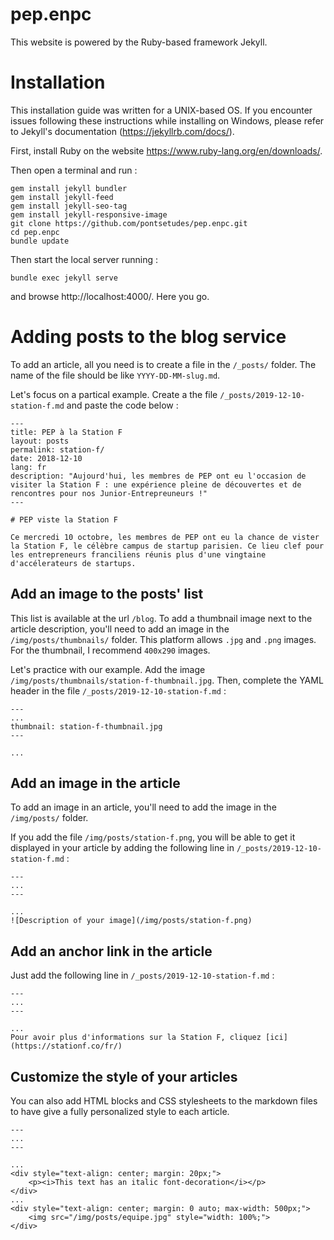 # pep.enpc

This website is powered by the Ruby-based framework Jekyll.

# Installation
This installation guide was written for a UNIX-based OS. If you encounter issues following these instructions while installing on Windows, please refer to Jekyll's documentation (https://jekyllrb.com/docs/).

First, install Ruby on the website https://www.ruby-lang.org/en/downloads/.

Then open a terminal and run :
```
gem install jekyll bundler
gem install jekyll-feed
gem install jekyll-seo-tag
gem install jekyll-responsive-image
git clone https://github.com/pontsetudes/pep.enpc.git
cd pep.enpc
bundle update
```

Then start the local server running :
```
bundle exec jekyll serve
```
and browse http://localhost:4000/. Here you go.

# Adding posts to the blog service
To add an article, all you need is to create a file in the `/_posts/` folder. The name of the file should be like `YYYY-DD-MM-slug.md`.

Let's focus on a partical example. Create a the file `/_posts/2019-12-10-station-f.md` and paste the code below :

```
---
title: PEP à la Station F
layout: posts
permalink: station-f/
date: 2018-12-10
lang: fr
description: "Aujourd'hui, les membres de PEP ont eu l'occasion de visiter la Station F : une expérience pleine de découvertes et de rencontres pour nos Junior-Entrepreuneurs !"
---

# PEP viste la Station F

Ce mercredi 10 octobre, les membres de PEP ont eu la chance de vister la Station F, le célèbre campus de startup parisien. Ce lieu clef pour les entrepreneurs franciliens réunis plus d'une vingtaine d'accélerateurs de startups.
```

## Add an image to the posts' list

This list is available at the url `/blog`. To add a thumbnail image next to the article description, you'll need to add an image in the `/img/posts/thumbnails/` folder. This platform allows `.jpg` and `.png` images. For the thumbnail, I recommend `400x290` images.

Let's practice with our example. Add the image `/img/posts/thumbnails/station-f-thumbnail.jpg`. Then, complete the YAML header in the file `/_posts/2019-12-10-station-f.md` :

```
---
...
thumbnail: station-f-thumbnail.jpg
---

...
```

## Add an image in the article

To add an image in an article, you'll need to add the image in the `/img/posts/` folder.

If you add the file `/img/posts/station-f.png`, you will be able to get it displayed in your article by adding the following line in `/_posts/2019-12-10-station-f.md` :

```
---
...
---

...
![Description of your image](/img/posts/station-f.png)
```

## Add an anchor link in the article

Just add the following line in `/_posts/2019-12-10-station-f.md` :

```
---
...
---

...
Pour avoir plus d'informations sur la Station F, cliquez [ici](https://stationf.co/fr/)
```

## Customize the style of your articles

You can also add HTML blocks and CSS stylesheets to the markdown files to have give a fully personalized style to each article.

```
---
...
---

...
<div style="text-align: center; margin: 20px;">
    <p><i>This text has an italic font-decoration</i></p>
</div>
...
<div style="text-align: center; margin: 0 auto; max-width: 500px;">
    <img src="/img/posts/equipe.jpg" style="width: 100%;">
</div>
```